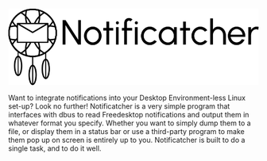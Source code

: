 ![Notificatcher logo](https://github.com/PMunch/notificatcher/blob/master/notificatcher.png)

Want to integrate notifications into your Desktop Environment-less Linux
set-up? Look no further! Notificatcher is a very simple program that interfaces
with dbus to read Freedesktop notifications and output them in whatever format
you specify. Whether you want to simply dump them to a file, or display them in
a status bar or use a third-party program to make them pop up on screen is
entirely up to you. Notificatcher is built to do a single task, and to do it
well.
